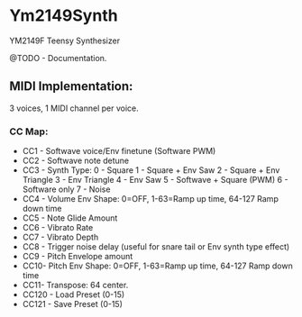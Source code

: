 # Ym2149Synth
YM2149F Teensy Synthesizer

@TODO - Documentation.

## MIDI Implementation:
3 voices, 1 MIDI channel per voice.

### CC Map:
* CC1 - Softwave voice/Env finetune (Software PWM)
* CC2 - Softwave note detune
* CC3 - Synth Type:
        0 - Square
        1 - Square + Env Saw
        2 - Square + Env Triangle
        3 - Env Triangle
        4 - Env Saw
        5 - Softwave + Square (PWM)
        6 - Software only
        7 - Noise
* CC4 - Volume Env Shape: 0=OFF, 1-63=Ramp up time, 64-127 Ramp down time
* CC5 - Note Glide Amount
* CC6 - Vibrato Rate
* CC7 - Vibrato Depth
* CC8 - Trigger noise delay (useful for snare tail or Env synth type effect)
* CC9 - Pitch Envelope amount
* CC10- Pitch Env Shape: 0=OFF, 1-63=Ramp up time, 64-127 Ramp down time
* CC11- Transpose: 64 center.
* CC120 - Load Preset (0-15)
* CC121 - Save Preset (0-15)
